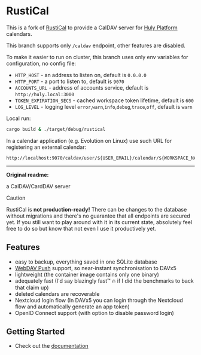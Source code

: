 # RustiCal

This is a fork of [RustiCal](https://github.com/lennart-k/rustical) to provide a CalDAV server for [Huly Platform](https://github.com/hcengineering/platform) calendars.

This branch supports only `/caldav` endpoint, other features are disabled.

To make it easier to run on cluster, this branch uses only env variables for configuration, no config file:

- `HTTP_HOST` - an address to listen on, default is `0.0.0.0`
- `HTTP_PORT` - a port to listen to, default is `9070`
- `ACCOUNTS_URL` - address of accounts service, default is `http://huly.local:3000`
- `TOKEN_EXPIRATION_SECS` - cached workspace token lifetime, default is `600`
- `LOG_LEVEL` - logging level `error`,`warn`,`info`,`debug`,`trace`,`off`, default is `warn`

Local run:

```bash
cargo build & ./target/debug/rustical
```

In a calendar application (e.g. Evolution on Linux) use such URL for registering an external calendar:

```
http://localhost:9070/caldav/user/${USER_EMAIL}/calendar/${WORKSPACE_NAME}
```

---

**Original readme:**

a CalDAV/CardDAV server

> [!CAUTION]
> RustiCal is **not production-ready!**
> There can be changes to the database without migrations and there's no guarantee that all endpoints are secured yet.
> If you still want to play around with it in its current state, absolutely feel free to do so but know that not even I use it productively yet.

## Features

- easy to backup, everything saved in one SQLite database
- [WebDAV Push](https://github.com/bitfireAT/webdav-push/) support, so near-instant synchronisation to DAVx5
- lightweight (the container image contains only one binary)
- adequately fast (I'd say blazingly fast™ :fire: if I did the benchmarks to back that claim up)
- deleted calendars are recoverable
- Nextcloud login flow (In DAVx5 you can login through the Nextcloud flow and automatically generate an app token)
- OpenID Connect support (with option to disable password login)

## Getting Started

- Check out the [documentation](https://lennart-k.github.io/rustical/installation/)
